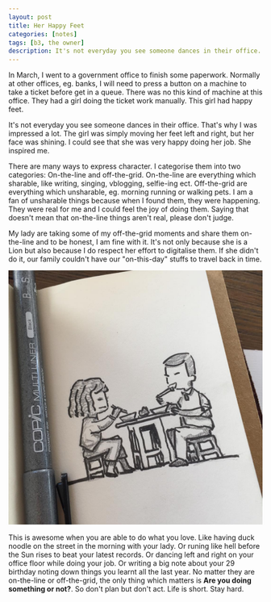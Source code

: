 ```yaml
---
layout: post
title: Her Happy Feet
categories: [notes]
tags: [b3, the owner]
description: It's not everyday you see someone dances in their office. That's why I was impressed a lot.
---
```



In March, I went to a government office to finish some paperwork. Normally at other offices, eg. banks, I will need to press a button on a machine to take a ticket before get in a queue. There was no this kind of machine at this office. They had a girl doing the ticket work manually. This girl had happy feet.

It's not everyday you see someone dances in their office. That's why I was impressed a lot. The girl was simply moving her feet left and right, but her face was shining. I could see that she was very happy doing her job. She inspired me.

There are many ways to express character. I categorise them into two categories: On-the-line and off-the-grid. On-the-line are everything which sharable, like writing, singing, vblogging, selfie-ing ect. Off-the-grid are everything which unsharable, eg. morning running or walking pets. I am a fan of unsharable things because when I found them, they were happening. They were real for me and I could feel the joy of doing them. Saying that doesn't mean that on-the-line things aren't real, please don't judge.

My lady are taking some of my off-the-grid moments and share them on-the-line and to be honest, I am fine with it. It's not only because she is a Lion but also because I do respect her effort to digitalise them. If she didn't do it, our family couldn't have our "on-this-day" stuffs to travel back in time.

![This is us having duck noodle on the street in the morning](/public/uploads/images/2016-05-05-her-happy-feet.jpg "This is us having duck noodle on the street in the morning")

This is awesome when you are able to do what you love. Like having duck noodle on the street in the morning with your lady. Or runing like hell before the Sun rises to beat your latest records. Or dancing left and right on your office floor while doing your job. Or writing a big note about your 29 birthday noting down things you learnt all the last year. No matter they are on-the-line or off-the-grid, the only thing which matters is **Are you doing something or not?**. So don't plan but don't act. Life is short. Stay hard.